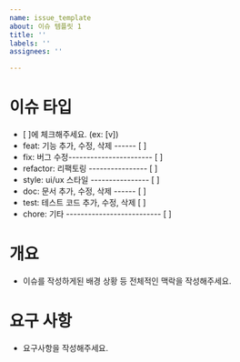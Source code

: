 ```yaml
---
name: issue_template
about: 이슈 템플릿 1
title: ''
labels: ''
assignees: ''

---
```


# 이슈 타입

- [ ]에 체크해주세요. (ex: [v])
- feat: 기능 추가, 수정, 삭제 ------ [ ]
- fix: 버그 수정----------------------- [ ]
- refactor: 리팩토링 ---------------- [ ]
- style: ui/ux 스타일 ---------------- [ ]
- doc: 문서 추가, 수정, 삭제 ------ [ ]
- test: 테스트 코드 추가, 수정, 삭제 [ ]
- chore: 기타 -------------------------- [ ]

# 개요

- 이슈를 작성하게된 배경 상황 등 전체적인 맥락을 작성해주세요.

# 요구 사항

- 요구사항을 작성해주세요.
